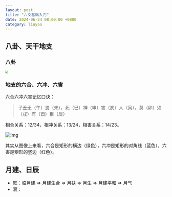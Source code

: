 ```yaml
---
layout: post
title: "六爻基础入门"
date: 2024-06-24 08:00:00 +0800
category: liuyao
---
```


## 八卦、天干地支

### 八卦

<img src="https://github.com/lclgo/draw/raw/master/github-io/liuyao/bagua.png" style="zoom:50%" />

### 地支的六合、六冲、六害

六合六冲六害记忆口诀：

> 子丑无（午）畏（未），死（巳）神（申）害（亥）人（寅），莫（卯）须（戌）有（酉）臣（辰）

相合关系：12/34，相冲关系：13/24，相害关系：14/23。

![img](https://github.com/lclgo/draw/raw/master/github-io/liuyao/dizhi-chonghehai.drawio.png)

其实从图像上来看，六合是矩形的横边（绿色），六冲是矩形的对角线（蓝色），六害是矩形的竖边（红色）。

## 月建、日辰

* 旺：临月建 => 月建生合 => 月扶 => 月生 => 月建平和 => 月气
* 衰：
